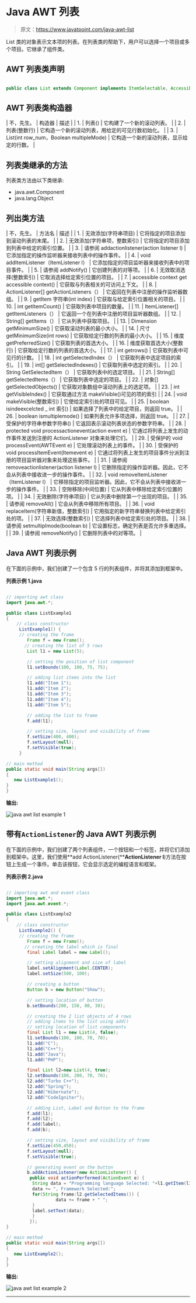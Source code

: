 # Java AWT 列表

> 原文：<https://www.javatpoint.com/java-awt-list>

List 类的对象表示文本项的列表。在列表类的帮助下，用户可以选择一个项目或多个项目。它继承了组件类。

## AWT 列表类声明

```java

public class List extends Component implements ItemSelectable, Accessible

```

## AWT 列表类构造器

| 不，先生。 | 构造器 | 描述 |
| 1. | 列表() | 它构建了一个新的滚动列表。 |
| 2. | 列表(整数行) | 它构造一个新的滚动列表，用给定的可见行数初始化。 |
| 3. | List(int row_num，Boolean multipleMode) | 它构造一个新的滚动列表，显示给定的行数。 |

## 列表类继承的方法

列表类方法由以下类继承:

*   java.awt.Component
*   java.lang.Object

## 列出类方法

| 不，先生。 | 方法名 | 描述 |
| 1. | 无效添加(字符串项目) | 它将指定的项目添加到滚动列表的末尾。 |
| 2. | 无效添加(字符串项，整数索引) | 它将指定的项目添加到列表中给定的索引位置。 |
| 3. | 请参阅 addactionlistener(action listener l) | 它添加指定的操作监听器来接收列表中的操作事件。 |
| 4. | void addItemListener（ItemListener l） | 它添加指定的项目监听器来接收列表中的项目事件。 |
| 5. | 请参阅 addNotify() | 它创建列表的对等项。 |
| 6. | 无效取消选择(整数索引) | 它取消选择给定索引位置的项目。 |
| 7. | accessible context get accessible context() | 它获取与列表相关的可访问上下文。 |
| 8. | ActionListener[] getActionListeners（） | 它返回在列表中注册的操作监听器数组。 |
| 9. | getItem 字符串(int index) | 它获取与给定索引位置相关的项目。 |
| 10. | int getItemCount() | 它获取列表中项目的数量。 |
| 11. | ItemListener[] getItemListeners（） | 它返回一个在列表中注册的项目监听器数组。 |
| 12. | String[] getItems（） | 它从列表中获取项目。 |
| 13. | Dimension getMinimumSize() | 它获取滚动列表的最小大小。 |
| 14. | 尺寸 getMinimumSize(int rows) | 它获取给定行数的列表的最小大小。 |
| 15. | 维度 getPreferredSize() | 它获取列表的首选大小。 |
| 16. | 维度获取首选大小(整数行) | 它获取给定行数的列表的首选大小。 |
| 17. | int getrows() | 它获取列表中可见行的计数。 |
| 18. | int getSelectedIndex（） | 它获取列表中选定项目的索引。 |
| 19. | int[] getSelectedIndexes() | 它获取列表中选定的索引。 |
| 20. | String GetSelectedItem（） | 它获取列表中的选定项目。 |
| 21. | String[] getSelectedItems（） | 它获取列表中选定的项目。 |
| 22. | 对象[] getSelectedObjects() | 它获取对象数组中滚动列表上的选定项。 |
| 23. | int getVisibleIndex() | 它获取通过方法 makeVisible()可见的项的索引 |
| 24. | void makeVisible(整数索引) | 它使给定索引处的项目可见。 |
| 25. | boolean isindeexcelcted _ int 索引) | 如果选择了列表中的给定项目，则返回 true。 |
| 26. | boolean ismultiplemode() | 如果列表允许多项选择，则返回 true。 |
| 27. | 受保护的字符串参数字符串() | 它返回表示滚动列表状态的参数字符串。 |
| 28. | protected void processactionevent(action event e) | 它通过将列表上发生的动作事件发送到注册的 ActionListener 对象来处理它们。 |
| 29. | 受保护的 void processEvent(AWTEvent e) | 它处理滚动列表上的事件。 |
| 30. | 受保护的 void processItemEvent(Itemevent e) | 它通过将列表上发生的项目事件分派到注册的项目监听器对象来处理这些事件。 |
| 31. | 请参阅 removeactionlistener(action listener l) | 它删除指定的操作监听器。因此，它不会从列表中接收进一步的操作事件。 |
| 32. | void removeItemListener（ItemListener l） | 它移除指定的项目监听器。因此，它不会从列表中接收进一步的操作事件。 |
| 33. | 空隙移除(中间位置) | 它从列表中移除给定索引位置的项。 |
| 34. | 无效删除(字符串项目) | 它从列表中删除第一个出现的项目。 |
| 35. | 请参阅 removeAll() | 它会从列表中移除所有项目。 |
| 36. | void replaceItem(字符串新值，整数索引) | 它用指定的新字符串替换列表中给定索引处的项。 |
| 37. | 无效选择(整数索引) | 它选择列表中给定索引处的项目。 |
| 38. | 请参阅 setmultiplmode(boolean b) | 它设置标志，确定列表是否允许多重选择。 |
| 39. | 请参阅 removeNotify() | 它删除列表中的对等项。 |

## Java AWT 列表示例

在下面的示例中，我们创建了一个包含 5 行的列表组件，并将其添加到框架中。

**列表示例 1.java**

```java

// importing awt class
import java.awt.*;  

public class ListExample1
{  
	// class constructor 
     ListExample1() {  
     // creating the frame
        Frame f = new Frame(); 
       // creating the list of 5 rows 
        List l1 = new List(5); 

        // setting the position of list component 
        l1.setBounds(100, 100, 75, 75);  

        // adding list items into the list
        l1.add("Item 1");  
        l1.add("Item 2");  
        l1.add("Item 3");  
        l1.add("Item 4");  
        l1.add("Item 5");  

        // adding the list to frame
        f.add(l1); 

        // setting size, layout and visibility of frame
        f.setSize(400, 400);  
        f.setLayout(null);  
        f.setVisible(true);  
     }  

// main method
public static void main(String args[])  
{  
   new ListExample1();  
}  
}  

```

**输出:**

![java awt list example 1](../img/0ab963c78e78a823e8f4c86b33659c29.png)

## 带有`ActionListener`的 Java AWT 列表示例

在下面的示例中，我们创建了两个列表组件，一个按钮和一个标签，并将它们添加到框架中。这里，我们使用**add ActionListener(****ActionListener l**)方法在按钮上生成一个事件。单击该按钮，它会显示选定的编程语言和框架。

**列表示例 2.java**

```java

// importing awt and event class
import java.awt.*;  
import java.awt.event.*;  

public class ListExample2  
{  
    // class constructor
     ListExample2() { 
     // creating the frame 
        Frame f = new Frame(); 
       // creating the label which is final 
        final Label label = new Label(); 

        // setting alignment and size of label         
        label.setAlignment(Label.CENTER);  
        label.setSize(500, 100);  

        // creating a button 
        Button b = new Button("Show");

        // setting location of button  
        b.setBounds(200, 150, 80, 30); 

        // creating the 2 list objects of 4 rows
        // adding items to the list using add() 
        // setting location of list components
        final List l1 = new List(4, false);  
        l1.setBounds(100, 100, 70, 70);  
        l1.add("C");  
        l1.add("C++");  
        l1.add("Java");  
        l1.add("PHP");  

        final List l2=new List(4, true);  
        l2.setBounds(100, 200, 70, 70);  
        l2.add("Turbo C++");  
        l2.add("Spring");  
        l2.add("Hibernate");  
        l2.add("CodeIgniter"); 

        // adding List, Label and Button to the frame 
        f.add(l1);
        f.add(l2);
        f.add(label);
        f.add(b);  

        // setting size, layout and visibility of frame
        f.setSize(450,450);  
        f.setLayout(null);  
        f.setVisible(true);  

        // generating event on the button
        b.addActionListener(new ActionListener() {  
         public void actionPerformed(ActionEvent e) {       
          String data = "Programming language Selected: "+l1.getItem(l1.getSelectedIndex());  
          data += ", Framework Selected:";  
          for(String frame:l2.getSelectedItems()) {  
                   data += frame + " ";  
          }  
          label.setText(data);  
          }  
         });          
}  

// main method
public static void main(String args[])  
{  
   new ListExample2();  
}  
}  

```

**输出:**

![java awt list example 2](../img/b0aa414e5f72b64d3304787e46e0ff8f.png)

* * *